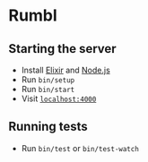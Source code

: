 # Rumbl

## Starting the server

* Install [Elixir](elixir-lang.org) and [Node.js](https://nodejs.org)
* Run `bin/setup`
* Run `bin/start`
* Visit [`localhost:4000`](http://localhost:4000)

## Running tests

* Run `bin/test` or `bin/test-watch`
